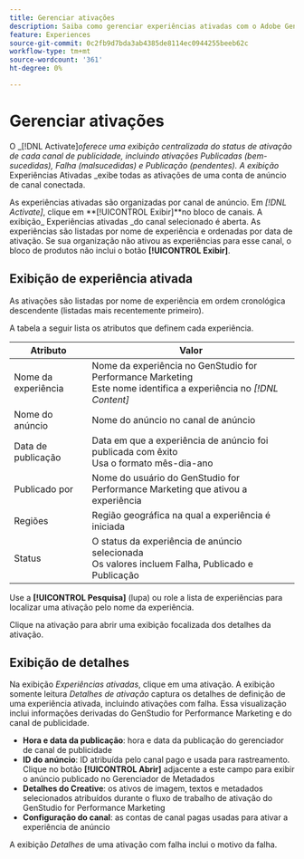 ```yaml
---
title: Gerenciar ativações
description: Saiba como gerenciar experiências ativadas com o Adobe Genstudio para Marketing de desempenho.
feature: Experiences
source-git-commit: 0c2fb9d7bda3ab4385de8114ec0944255beeb62c
workflow-type: tm+mt
source-wordcount: '361'
ht-degree: 0%

---
```


# Gerenciar ativações

O _[!DNL Activate]_oferece uma exibição centralizada do status de ativação de cada canal de publicidade, incluindo ativações Publicadas (bem-sucedidas), Falha (malsucedidas) e Publicação (pendentes). A exibição_ Experiências Ativadas _exibe todas as ativações de uma conta de anúncio de canal conectada.

As experiências ativadas são organizadas por canal de anúncio. Em _[!DNL Activate]_, clique em **[!UICONTROL Exibir]**no bloco de canais. A exibição_ Experiências ativadas _do canal selecionado é aberta. As experiências são listadas por nome de experiência e ordenadas por data de ativação. Se sua organização não ativou as experiências para esse canal, o bloco de produtos não inclui o botão **[!UICONTROL Exibir]**.

## Exibição de experiência ativada

As ativações são listadas por nome de experiência em ordem cronológica descendente (listadas mais recentemente primeiro).

A tabela a seguir lista os atributos que definem cada experiência.

| Atributo | Valor |
|------------------|---------------------------------------------------------------------------------------------|
| Nome da experiência | Nome da experiência no GenStudio for Performance Marketing<br>Este nome identifica a experiência no _[!DNL Content]_ |
| Nome do anúncio | Nome do anúncio no canal de anúncio |
| Data de publicação | Data em que a experiência de anúncio foi publicada com êxito<br>Usa o formato mês-dia-ano |
| Publicado por | Nome do usuário do GenStudio for Performance Marketing que ativou a experiência |
| Regiões | Região geográfica na qual a experiência é iniciada |
| Status | O status da experiência de anúncio selecionada<br>Os valores incluem Falha, Publicado e Publicação |

Use a **[!UICONTROL Pesquisa]** (lupa) ou role a lista de experiências para localizar uma ativação pelo nome da experiência.

Clique na ativação para abrir uma exibição focalizada dos detalhes da ativação.

## Exibição de detalhes

Na exibição _Experiências ativadas_, clique em uma ativação. A exibição somente leitura _Detalhes de ativação_ captura os detalhes de definição de uma experiência ativada, incluindo ativações com falha. Essa visualização inclui informações derivadas do GenStudio for Performance Marketing e do canal de publicidade.

* **Hora e data da publicação**: hora e data da publicação do gerenciador de canal de publicidade
* **ID do anúncio**: ID atribuída pelo canal pago e usada para rastreamento. Clique no botão **[!UICONTROL Abrir]** adjacente a este campo para exibir o anúncio publicado no Gerenciador de Metadados
* **Detalhes do Creative**: os ativos de imagem, textos e metadados selecionados atribuídos durante o fluxo de trabalho de ativação do GenStudio for Performance Marketing
* **Configuração do canal**: as contas de canal pagas usadas para ativar a experiência de anúncio

A exibição _Detalhes_ de uma ativação com falha inclui o motivo da falha.
